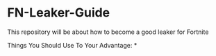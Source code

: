 # FN-Leaker-Guide
This repository will be about how to become a good leaker for Fortnite

Things You Should Use To Your Advantage:
* 
